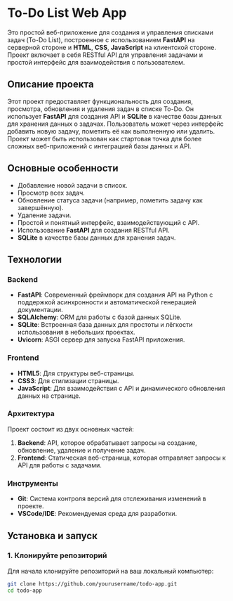 # To-Do List Web App

Это простой веб-приложение для создания и управления списками задач (To-Do List), построенное с использованием **FastAPI** на серверной стороне и **HTML**, **CSS**, **JavaScript** на клиентской стороне. Проект включает в себя RESTful API для управления задачами и простой интерфейс для взаимодействия с пользователем.

## Описание проекта

Этот проект предоставляет функциональность для создания, просмотра, обновления и удаления задач в списке To-Do. Он использует **FastAPI** для создания API и **SQLite** в качестве базы данных для хранения данных о задачах. Пользователь может через интерфейс добавить новую задачу, пометить её как выполненную или удалить. Проект может быть использован как стартовая точка для более сложных веб-приложений с интеграцией базы данных и API.

## Основные особенности

- Добавление новой задачи в список.
- Просмотр всех задач.
- Обновление статуса задачи (например, пометить задачу как завершённую).
- Удаление задачи.
- Простой и понятный интерфейс, взаимодействующий с API.
- Использование **FastAPI** для создания RESTful API.
- **SQLite** в качестве базы данных для хранения задач.

## Технологии

### Backend
- **FastAPI**: Современный фреймворк для создания API на Python с поддержкой асинхронности и автоматической генерацией документации.
- **SQLAlchemy**: ORM для работы с базой данных SQLite.
- **SQLite**: Встроенная база данных для простоты и лёгкости использования в небольших проектах.
- **Uvicorn**: ASGI сервер для запуска FastAPI приложения.

### Frontend
- **HTML5**: Для структуры веб-страницы.
- **CSS3**: Для стилизации страницы.
- **JavaScript**: Для взаимодействия с API и динамического обновления данных на странице.

### Архитектура
Проект состоит из двух основных частей:
1. **Backend**: API, которое обрабатывает запросы на создание, обновление, удаление и получение задач.
2. **Frontend**: Статическая веб-страница, которая отправляет запросы к API для работы с задачами.

### Инструменты
- **Git**: Система контроля версий для отслеживания изменений в проекте.
- **VSCode/IDE**: Рекомендуемая среда для разработки.

## Установка и запуск

### 1. Клонируйте репозиторий

Для начала клонируйте репозиторий на ваш локальный компьютер:

```bash
git clone https://github.com/yourusername/todo-app.git
cd todo-app
